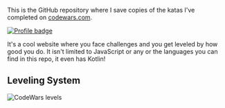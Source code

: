 This is the GitHub repository where I save copies of the katas I've completed on
[codewars.com](https://www.codewars.com/).

[![Profile badge](https://www.codewars.com/users/SebaVillegas/badges/large)](https://www.codewars.com/users/SebaVillegas)

It's a cool website where you face challenges and you get leveled by how good
you do. It isn't limited to JavaScript or any or the languages you can find in
this repo, it even has Kotlin!

## Leveling System

![CodeWars levels](https://i.imgur.com/Vm77XMv.png)
